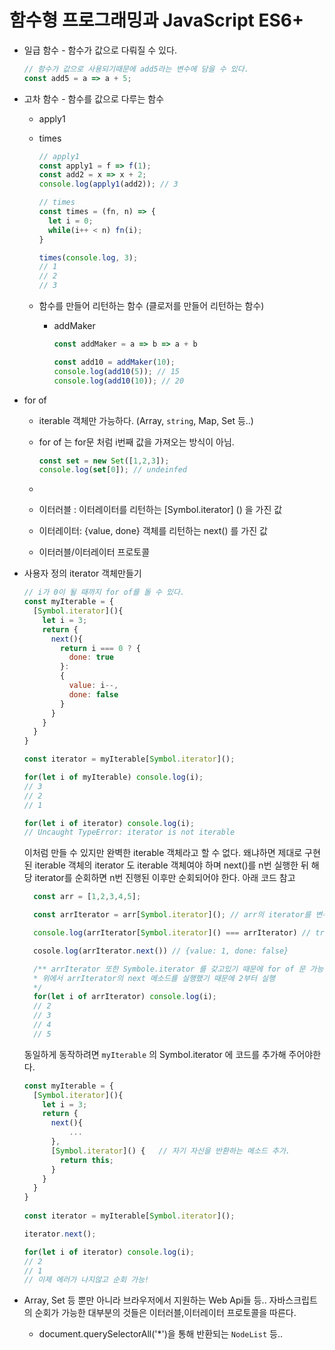 # 함수형 프로그래밍과 JavaScript ES6+

- 일급 함수 - 함수가 값으로 다뤄질 수 있다.

  ```javascript
  // 함수가 값으로 사용되기때문에 add5라는 변수에 담을 수 있다.
  const add5 = a => a + 5;
  
  ```

- 고차 함수 - 함수를 값으로 다루는 함수

  - apply1

  - times

    ```javascript
    // apply1
    const apply1 = f => f(1);
    const add2 = x => x + 2;
    console.log(apply1(add2)); // 3
    
    // times
    const times = (fn, n) => {
      let i = 0;
      while(i++ < n) fn(i);
    }
    
    times(console.log, 3);
    // 1
    // 2
    // 3
    ```

    

  - 함수를 만들어 리턴하는 함수 (클로저를 만들어 리턴하는 함수)

    - addMaker

      ```javascript
      const addMaker = a => b => a + b
      
      const add10 = addMaker(10);
      console.log(add10(5)); // 15
      console.log(add10(10)); // 20
      ```

      

- for of

  - iterable 객체만 가능하다. (Array, `string`, Map, Set 등..)

  - for of 는 for문 처럼 i번째 값을 가져오는 방식이 아님. 

    ```javascript
    const set = new Set([1,2,3]);
    console.log(set[0]); // undeinfed
    ```

  - 

  - 이터러블 : 이터레이터를 리턴하는 [Symbol.iterator] () 을 가진 값
  - 이터레이터: {value, done} 객체를 리턴하는 next() 를 가진 값
  - 이터러블/이터레이터 프로토콜



- 사용자 정의 iterator 객체만들기

  ```javascript
  // i가 0이 될 때까지 for of를 돌 수 있다.
  const myIterable = {
    [Symbol.iterator](){
      let i = 3;
      return {
      	next(){
          return i === 0 ? {
            done: true
          }:
          {
            value: i--,
            done: false
          }
        }
      }
    }
  }
  
  const iterator = myIterable[Symbol.iterator]();
  
  for(let i of myIterable) console.log(i);
  // 3
  // 2
  // 1
  
  for(let i of iterator) console.log(i);
  // Uncaught TypeError: iterator is not iterable
  ```

  이처럼 만들 수 있지만 완벽한 iterable 객체라고 할 수 없다. 왜냐하면 제대로 구현된 iterable 객체의 iterator 도 iterable 객체여야 하며 next()를 n번 실행한 뒤 해당 iterator를 순회하면 n번 진행된 이후만 순회되어야 한다. 아래 코드 참고

  ```javascript
    const arr = [1,2,3,4,5]; 
  
    const arrIterator = arr[Symbol.iterator](); // arr의 iterator를 변수에 담은 후
  
    console.log(arrIterator[Symbol.iterator]() === arrIterator) // true ->  자기자신을 반환하는 Symbol.iterator를 갖고있다.
  
    cosole.log(arrIterator.next()) // {value: 1, done: false}
  
    /** arrIterator 또한 Symbole.iterator 를 갖고있기 때문에 for of 문 가능
    * 위에서 arrIterator의 next 메소드를 실행했기 때문에 2부터 실행
    */
    for(let i of arrIterator) console.log(i);	
    // 2
    // 3
    // 4
    // 5
  
  ```

  동일하게 동작하려면 `myIterable` 의 Symbol.iterator 에 코드를 추가해 주어야한다. 

  ```javascript
  const myIterable = {
    [Symbol.iterator](){
      let i = 3;
      return {
      	next(){
        	...	
        },
        [Symbol.iterator]() {	// 자기 자신을 반환하는 메소드 추가.
          return this;
        }
      }
    }
  }
    
  const iterator = myIterable[Symbol.iterator]();
  
  iterator.next();
  
  for(let i of iterator) console.log(i);
  // 2
  // 1
  // 이제 에러가 나지않고 순회 가능!
  ```

- Array, Set 등 뿐만 아니라 브라우저에서 지원하는 Web Api들 등.. 자바스크립트의 순회가 가능한 대부분의 것들은 이터러블,이터레이터 프로토콜을 따른다.
  - document.querySelectorAll('*')을 통해 반환되는 `NodeList` 등..